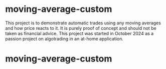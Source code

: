 # moving-average-custom

This project is to demonstrate automatic trades using any moving averages and how price reacts to it. It is purely proof of concept and should not be taken as financial advice. This project was started in October 2024 as a passion project on algotrading in an at-home application.
# moving-average-custom
